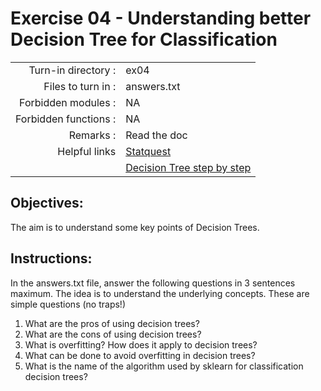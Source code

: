 # Exercise 04 - Understanding better Decision Tree for Classification

|                         |                    |
| -----------------------:| ------------------ |
|   Turn-in directory :   |  ex04              |
|   Files to turn in :    |  answers.txt       |
|   Forbidden modules :   |  NA                |
|   Forbidden functions : |  NA                |
|   Remarks :             |  Read the doc      |
|   Helpful links         |  [Statquest](https://www.youtube.com/watch?v=7VeUPuFGJHk&list=PLblh5JKOoLUICTaGLRoHQDuF_7q2GfuJF&index=34) |
|                         |  [Decision Tree step by step](https://www.youtube.com/watch?v=LDRbO9a6XPU&feature=youtu.be) |


## Objectives:

The aim is to understand some key points of Decision Trees.


## Instructions:

In the answers.txt file, answer the following questions in 3 sentences maximum. The idea is to understand the underlying concepts. These are simple questions (no traps!)
1) What are the pros of using decision trees?
2) What are the cons of using decision trees? 
3) What is overfitting? How does it apply to decision trees?  
4) What can be done to avoid overfitting in decision trees?
5) What is the name of the algorithm used by sklearn for classification decision trees? 
